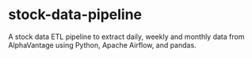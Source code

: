 # stock-data-pipeline
A stock data ETL pipeline to extract daily, weekly and monthly data from AlphaVantage using Python, Apache Airflow, and pandas.
